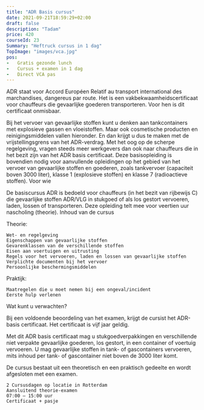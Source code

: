 ```yaml
---
title: "ADR Basis cursus"
date: 2021-09-21T18:59:29+02:00
draft: false
description: "Tadam"
price: 420
courseId: 23
Summary: "Heftruck cursus in 1 dag"
TopImage: "images/vca.jpg"
pos:
-   Gratis gezonde lunch
-   Cursus + examen in 1 dag
-   Direct VCA pas
---
```

ADR staat voor Accord Européen Relatif au transport international des marchandises, dangereus par route. Het is een vakbekwaamheidscertificaat voor chauffeurs die gevaarlijke goederen transporteren. Voor hen is dit certificaat onmisbaar.

Bij het vervoer van gevaarlijke stoffen kunt u denken aan tankcontainers met explosieve gassen en vloeistoffen. Maar ook cosmetische producten en reinigingsmiddelen vallen hieronder. En dan krijgt u dus te maken met de vrijstellingsgrens van het ADR-verdrag. Met het oog op de scherpe regelgeving, vragen steeds meer werkgevers dan ook naar chauffeurs die in het bezit zijn van het ADR basis certificaat. Deze basisopleiding is bovendien nodig voor aanvullende opleidingen op het gebied van het vervoer van gevaarlijke stoffen en goederen, zoals tankvervoer (capaciteit boven 3000 liter), klasse 1 (explosieve stoffen) en klasse 7 (radioactieve stoffen).
Voor wie

De basiscursus ADR is bedoeld voor chauffeurs (in het bezit van rijbewijs C) die gevaarlijke stoffen ADR/VLG in stukgoed of als los gestort vervoeren, laden, lossen of transporteren. Deze opleiding telt mee voor veertien uur nascholing (theorie).
Inhoud van de cursus

Theorie:

    Wet- en regelgeving
    Eigenschappen van gevaarlijke stoffen
    Gevarenklassen van de verschillende stoffen
    Eisen aan voertuigen en uitrusting
    Regels voor het vervoeren, laden en lossen van gevaarlijke stoffen
    Verplichte documenten bij het vervoer
    Persoonlijke beschermingsmiddelen

Praktijk:

    Maatregelen die u moet nemen bij een ongeval/incident
    Eerste hulp verlenen

Wat kunt u verwachten?

Bij een voldoende beoordeling van het examen, krijgt de cursist het ADR-basis certificaat. Het certificaat is vijf jaar geldig.

Met dit ADR basis certificaat mag u stukgoedverpakkingen en verschillende niet verpakte gevaarlijke goederen, los gestort, in een container of voertuig vervoeren. U mag gevaarlijke stoffen in tank- of gascontainers vervoeren, mits inhoud per tank- of gascontainer niet boven de 3000 liter komt.

De cursus bestaat uit een theoretisch en een praktisch gedeelte en wordt afgesloten met een examen.

    2 Cursusdagen op locatie in Rotterdam
    Aansluitend theorie-examen
    07:00 – 15:00 uur
    Certificaat + pasje
